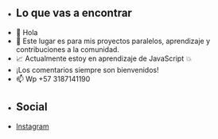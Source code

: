 - ## Lo que vas a encontrar
- 👋 Hola
- 🌱 Este lugar es para mis proyectos paralelos, aprendizaje y contribuciones a la comunidad.
- :chart_with_upwards_trend: Actualmente estoy en aprendizaje de JavaScript :boom:
- ¡Los comentarios siempre son bienvenidos!
- 📫 Wp +57 3187141190
-  ## Social 
-  [Instagram](https://www.instagram.com/codescar/)

<!---
Carlos-Angul0/Carlos-Angul0 is a ✨ special ✨ repository because its `README.md` (this file) appears on your GitHub profile.
You can click the Preview link to take a look at your changes.
--->
